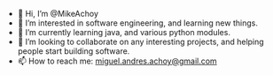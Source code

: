- 👋 Hi, I’m @MikeAchoy
- 👀 I’m interested in software engineering, and learning new things.
- 🌱 I’m currently learning java, and various python modules.
- 💞️ I’m looking to collaborate on any interesting projects, and helping people start building software.
- 📫 How to reach me: miguel.andres.achoy@gmail.com

<!---
MikeAchoy/MikeAchoy is a ✨ special ✨ repository because its `README.md` (this file) appears on your GitHub profile.
You can click the Preview link to take a look at your changes.
--->
